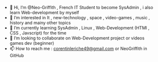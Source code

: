 - 👋 Hi, I’m @Neo-Griffith , French IT Student to become SysAdmin , i also learn Web-development by myself 
- 👀 I’m interested in It , new-technology , space , video-games , music , history and mainy other topics 
- 🌱 I’m currently learning SysAdmin , Linux , Web-Development (HTMl , CSS , Javscript) for the time 
- 💞️ I’m looking to collaborate on Web-Development project or videos games dev (beginner)
- 📫 How to reach me : corentinleriche49@gmail.com or NeoGriffith in GitHub 

<!---
Neo-Griffith/Neo-Griffith is a ✨ special ✨ repository because its `README.md` (this file) appears on your GitHub profile.
You can click the Preview link to take a look at your changes.
--->
